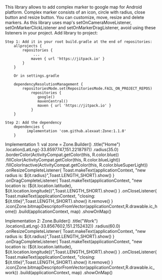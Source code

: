 This library allows to add complex marker to google map for Android platform.
Complex marker consists of an icon, circle with radius, close button and resize button.
You can customize, move, resize and delete markers.
As this library uses map's setOnCameraMoveListener, setOnMarkerClickListener and setOnMarkerDragListener,
avoid using these listeners in your project.
Add library to project:

    Step 1: Add it in your root build.gradle at the end of repositories:
        allprojects {
            repositories {
                 ...
                maven { url 'https://jitpack.io' }
            }
        }
        
        Or in settings.gradle 
        
        dependencyResolutionManagement {
            repositoriesMode.set(RepositoriesMode.FAIL_ON_PROJECT_REPOS)
                repositories {
                   google()
                   mavenCentral()
                   maven { url 'https://jitpack.io' }
                }
        }
        
    Step 2: Add the dependency
        dependencies {
              implementation 'com.github.alexaat:Zone:1.1.0'
        }


Implementation 1:
           val zone =  Zone.Builder()
                .title("Home")
                .location(LatLng(-33.8597747,151.2218797))
                .radius(35.0)
                .borderColor(ActivityCompat.getColor(this, R.color.blue))
                .fillColor(ActivityCompat.getColor(this, R.color.blueLight))
                .fillColorInactive(ActivityCompat.getColor(this, R.color.blueSuperLight))
                .onResizeCompleteListener{
                    Toast.makeText(applicationContext, "new radius is: ${it.radius}",Toast.LENGTH_SHORT).show()
                }
                .onDragCompleteListener{
                    Toast.makeText(applicationContext, "new location is: (${it.location.latitude}, ${it.location.longitude})",Toast.LENGTH_SHORT).show()
                }
                .onCloseListener{
                    Toast.makeText(applicationContext, "closing: ${it.title}",Toast.LENGTH_SHORT).show()
                    it.remove()
                }
                .icon(Zone.bitmapDescriptorFromVector(applicationContext,R.drawable.ic_home))
                .build(applicationContext, map)
                .showOnMap()


Implementation 2:
             Zone.Builder()
            .title("Work")
            .location(LatLng(-33.8567602,151.2152432))
            .radius(60.0)
            .onResizeCompleteListener{
                Toast.makeText(applicationContext, "new radius is: ${it.radius}",Toast.LENGTH_SHORT).show()
            }
            .onDragCompleteListener{
                Toast.makeText(applicationContext, "new location is: (${it.location.latitude}, ${it.location.longitude})",Toast.LENGTH_SHORT).show()
            }
            .onCloseListener{
                Toast.makeText(applicationContext, "closing: ${it.title}",Toast.LENGTH_SHORT).show()
                it.remove()
            }
            .icon(Zone.bitmapDescriptorFromVector(applicationContext,R.drawable.ic_work))
            .build(applicationContext, map)
            .showOnMap()



